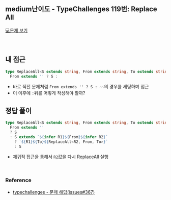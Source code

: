 ## medium난이도 - TypeChallenges 119번: Replace All

[💻문제 보기](https://www.typescriptlang.org/play?#code/PQKgUABBCM0JwQLQQEoFMAOAbAhgYzQEEstIlELKyAjATwkIDsAXACwHtH6AxAVwgAUAARwsAZrwCUEAMQBbNABMAlrzmzmaOdhybEWZZoBOOUmRkWIARV5oAzs2WcwZAJLasWtCwgADdDoExFgAPADKADQQ3EbsclEAKuwAfL4QAO6synisEEaYuAQQbGgQpljFrKV2vNQORsqMAOZ+MXFp6Ya5vklpjZWlTcoAbt4Q9Y0tvmG+LlDc7EYQaAAeOB5oc36+vsx2ZMy0GKX5gUoQALyoBfhEJCEA5MwQ9BjL4w9RDxCfPw-JEGAwGWK2OeE0imK7Ag1FKTyO9geZB2szIAIAaso0OkIJwIABxQwACVqAC4IKxmMwMHZSUC9jkAHQAKzsjMWTWAsDgYBAwBcoAgAH0RaKxaKIABNdi8JYAYXYilKRLQ+WF4o1QogfJch2O1zOwXCIM0jEUdnGzAazSibXUq1N5st1qaiWhDu8TomzQBV1EtAFIHVmrFEAS9mecpwdnswZDIu1-OU2kWzz1pQA3hAAKIAR14pii2dBaHBEAAvhAxLF1A8hOnEDlyt4mvZgLxHFg7EiwOmIHho7GrgBtMjFsHMEJ5guhAKFO6hB5idjsag4Iy-B5rjdfZfsf67ld7-7JCJjkvgqf50whOe3I1Llfbzdrpqb4+nn575-JU-nidXjOt43EE9yPqu67Pl8UFfiuB6wewe4fn+UDjqWk7Tjed6gYuzyvO83ZfD8XzwfCxzdr+Z6oReGHXrOIELo836Qeum7vnBn7gduP4oTmNGAVhDEPtux7Qaxh77pxSEcbxaGXph9GGmBzFGCpm6ri+pHLiJEEbpR-7oQJinzg+2krqpq7sOJPzUPu0FaZZFk8VRfEAQpwFKYubEkZxJ5ngAuoGcbxtEsolEsYSaDSwUhomYCgGiEBhKw66lLQMpLHY7BYB2TiMLSFJUjSdLAAyrAsmyHJcvAwCiHY6SqolmLYuM2W5ZwBWUtStL0nYTKsuyRictywBZTljgdYlACyiylHKKUkC29jkl1xW9f1lVDby-JAA)

<br/>

## 내 접근

```ts
type ReplaceAll<S extends string, From extends string, To extends string> =
  From extends '' ? S :
```

- 바로 직전 문제처럼 `From extends '' ? S : ~~`의 경우를 세팅하며 접근
- 이 이후에 `:`뒤를 어떻게 작성해야 할까?

## 정답 풀이

```ts
type ReplaceAll<S extends string, From extends string, To extends string > =
  From extends ''
  ? S
  : S extends `${infer R1}${From}${infer R2}`
    ? `${R1}${To}${ReplaceAll<R2, From, To>}`
    : S
```

- 재귀적 접근을 통해서 `R2`값을 다시 ReplaceAll 실행

<br/>

### Reference

- [typechallenges - 문제 해답(issues#367)](https://github.com/type-challenges/type-challenges/issues/367)
